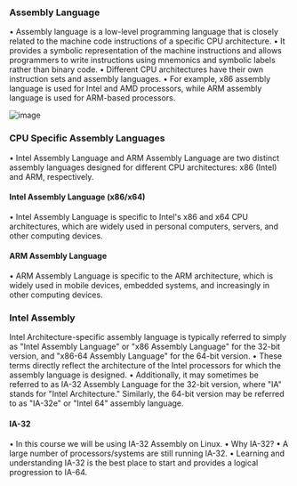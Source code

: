 ### Assembly Language
• Assembly language is a low-level programming language that is closely related to the machine code instructions of a specific CPU architecture.
• It provides a symbolic representation of the machine instructions and allows programmers to write instructions using mnemonics and symbolic labels rather than binary code.
• Different CPU architectures have their own instruction sets and assembly languages.
• For example, x86 assembly language is used for Intel and AMD processors, while ARM assembly language is used for ARM-based processors.

![image](https://github.com/user-attachments/assets/5e98c637-7b62-4711-985d-e54685b28946)

### CPU Specific Assembly Languages
• Intel Assembly Language and ARM Assembly Language are two distinct assembly languages designed for different CPU architectures: x86 (Intel) and
ARM, respectively.
#### Intel Assembly Language (x86/x64)
• Intel Assembly Language is specific to Intel's x86 and x64 CPU architectures, which are widely used in personal computers, servers, and other computing devices.
#### ARM Assembly Language
• ARM Assembly Language is specific to the ARM architecture, which is widely used in mobile devices, embedded systems, and increasingly in other computing devices.

### Intel Assembly
Intel Architecture-specific assembly language is typically referred to simply as "Intel Assembly Language" or "x86 Assembly Language" for the 32-bit version, and "x86-64 Assembly Language" for the 64-bit version.
• These terms directly reflect the architecture of the Intel processors for which the assembly language is designed.
• Additionally, it may sometimes be referred to as IA-32 Assembly Language for the 32-bit version, where "IA" stands for "Intel Architecture." Similarly, the
64-bit version may be referred to as "IA-32e" or "Intel 64" assembly language.

#### IA-32
• In this course we will be using IA-32 Assembly on Linux.
• Why IA-32?
• A large number of processors/systems are still running lA-32.
• Learning and understanding IA-32 is the best place to start and provides a logical progression to IA-64.

